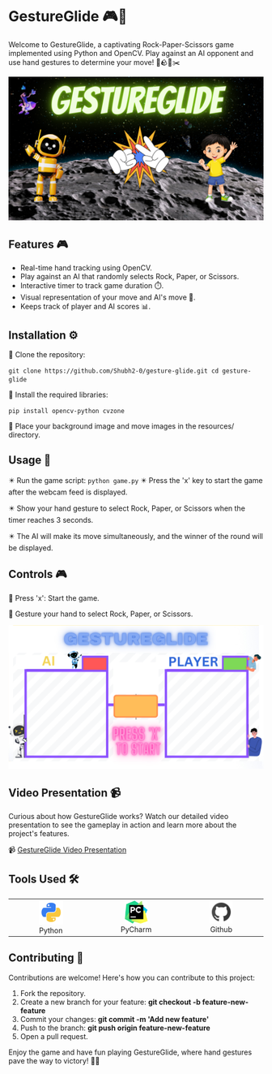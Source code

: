 # GestureGlide 🎮👋

Welcome to GestureGlide, a captivating Rock-Paper-Scissors game implemented using Python and OpenCV. Play against an AI opponent and use hand gestures to determine your move! 🤖🪨📃✂️

![Gameplay Demo](images/hero.png)

## Features 🎮

- Real-time hand tracking using OpenCV.
- Play against an AI that randomly selects Rock, Paper, or Scissors.
- Interactive timer to track game duration ⏱️.
- Visual representation of your move and AI's move 🤏.
- Keeps track of player and AI scores 📊.

## Installation ⚙️

📌 Clone the repository:


``
   git clone https://github.com/Shubh2-0/gesture-glide.git
   cd gesture-glide
``

📌 Install the required libraries:


``
pip install opencv-python cvzone
``

📌 Place your background image and move images in the resources/ directory.

## Usage 🚀

✴️ Run the game script:
``
python game.py
``
✴️  Press the 'x' key to start the game after the webcam feed is displayed.

✴️  Show your hand gesture to select Rock, Paper, or Scissors when the timer reaches 3 seconds.

✴️  The AI will make its move simultaneously, and the winner of the round will be displayed.

## Controls 🎮

🎯 Press 'x': Start the game.

🎯 Gesture your hand to select Rock, Paper, or Scissors.

![Gameplay Demo](images/setup.png)

## Video Presentation 📹
Curious about how GestureGlide works? Watch our detailed video presentation to see the gameplay in action and learn more about the project's features.

📹 [GestureGlide Video Presentation](https://drive.google.com/file/d/13X3C0e1x8AnrUxCu7neQApnYZVWjo7gY/view?usp=sharing)

## Tools Used 🛠️

<table align="center">
  <tr>
    <td align="center" width="170">
      <img src="images/python_18894.png" width="48" height="48" alt="Python" />
      <br>Python 
    </td>
    <td align="center" width="170">
      <img src="images/PyCharm.png" width="45" height="45" alt="PyCharm" />
      <br>PyCharm
    </td>
    <td align="center" width="170">
      <img src="images/github.png" width="45" height="45" alt="Github" />
      <br>Github
    </td>
  </tr>
 
</table>




## Contributing 🤝
Contributions are welcome! Here's how you can contribute to this project:

1. Fork the repository.
2. Create a new branch for your feature:  **git checkout -b feature-new-feature** 
3. Commit your changes: **git commit -m 'Add new feature'** 
4. Push to the branch: **git push origin feature-new-feature** 
5. Open a pull request.


Enjoy the game and have fun playing GestureGlide, where hand gestures pave the way to victory! 🎉👾


